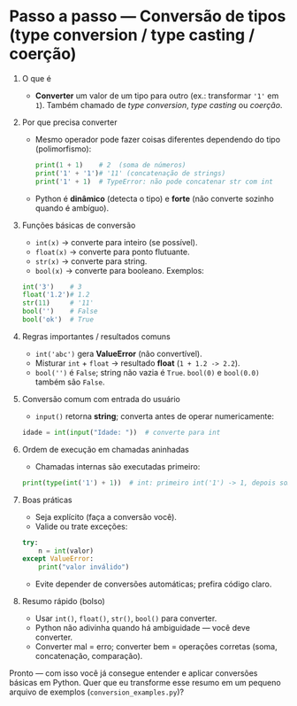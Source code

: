 # Passo a passo — Conversão de tipos (type conversion / type casting / coerção)

1. O que é

   * **Converter** um valor de um tipo para outro (ex.: transformar `'1'` em `1`). Também chamado de *type conversion*, *type casting* ou *coerção*.

2. Por que precisa converter

   * Mesmo operador pode fazer coisas diferentes dependendo do tipo (polimorfismo):

     ```python
     print(1 + 1)    # 2  (soma de números)
     print('1' + '1')# '11' (concatenação de strings)
     print('1' + 1)  # TypeError: não pode concatenar str com int
     ```
   * Python é **dinâmico** (detecta o tipo) e **forte** (não converte sozinho quando é ambíguo).

3. Funções básicas de conversão

   * `int(x)` → converte para inteiro (se possível).
   * `float(x)` → converte para ponto flutuante.
   * `str(x)` → converte para string.
   * `bool(x)` → converte para booleano.
     Exemplos:

   ```python
   int('3')    # 3
   float('1.2')# 1.2
   str(11)     # '11'
   bool('')    # False
   bool('ok')  # True
   ```

4. Regras importantes / resultados comuns

   * `int('abc')` gera **ValueError** (não convertível).
   * Misturar `int` + `float` → resultado **float** (`1 + 1.2 -> 2.2`).
   * `bool('')` é `False`; string não vazia é `True`. `bool(0)` e `bool(0.0)` também são `False`.

5. Conversão comum com entrada do usuário

   * `input()` retorna **string**; converta antes de operar numericamente:

   ```python
   idade = int(input("Idade: "))  # converte para int
   ```

6. Ordem de execução em chamadas aninhadas

   * Chamadas internas são executadas primeiro:

   ```python
   print(type(int('1') + 1))  # int: primeiro int('1') -> 1, depois soma -> 2
   ```

7. Boas práticas

   * Seja explícito (faça a conversão você).
   * Valide ou trate exceções:

   ```python
   try:
       n = int(valor)
   except ValueError:
       print("valor inválido")
   ```

   * Evite depender de conversões automáticas; prefira código claro.

8. Resumo rápido (bolso)

   * Usar `int()`, `float()`, `str()`, `bool()` para converter.
   * Python não adivinha quando há ambiguidade — você deve converter.
   * Converter mal = erro; converter bem = operações corretas (soma, concatenação, comparação).

Pronto — com isso você já consegue entender e aplicar conversões básicas em Python. Quer que eu transforme esse resumo em um pequeno arquivo de exemplos (`conversion_examples.py`)?
